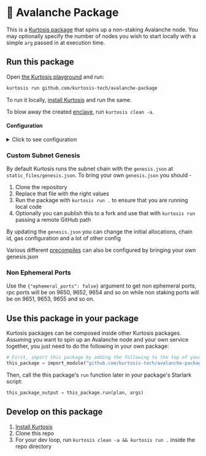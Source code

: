 :small_red_triangle: Avalanche Package
======================================

This is a [Kurtosis package](https://docs.kurtosis.com/concepts-reference/packages) that spins up a non-staking Avalanche node. You may optionally specify the number of nodes you wish to start locally with a simple `arg` passed in at execution time.

Run this package
----------------
Open [the Kurtosis playground](https://gitpod.io/#/https://github.com/kurtosis-tech/playground-gitpod) and run:

```bash
kurtosis run github.com/kurtosis-tech/avalanche-package
```
To run it locally, [install Kurtosis][install-kurtosis] and run the same.

To blow away the created [enclave][enclaves-reference], run `kurtosis clean -a`.

#### Configuration

<details>
    <summary>Click to see configuration</summary>

<!-- You can parameterize your package as you prefer; see https://docs.kurtosis.com/next/concepts-reference/args for more -->
You can configure this package using the following JSON structure:

```javascript
{
    "name": "John Snow"
}
```

For example:
Running:
```bash
kurtosis run github.com/kurtosis-tech/avalanche-package '{"node_count":3}'
```
will spin up 3 non-stacking Avalanche nodes locally.

</details>

### Custom Subnet Genesis

By default Kurtosis runs the subnet chain with the `genesis.json` at `static_files/genesis.json`. To bring your own `genesis.json` you should - 

1. Clone the repository
2. Replace that file with the right values
3. Run the package with `kurtosis run .` to ensure that you are running local code
4. Optionally you can publish this to a fork and use that with `kurtosis run` passing a remote GitHub path

By updating the `genesis.json` you can change the initial allocations, chain id, gas configuration and a lot of other config

Various different [precompiles](https://docs.avax.network/subnets/customize-a-subnet#precompiles) can also be configured by bringing your own genesis.json

### Non Ephemeral Ports

Use the `{"ephemeral_ports": false}` argument to get non ephemeral ports, rpc ports will be on 9650, 9652, 9654 and so on while non staking ports will be on 9651, 9653, 9655 and so on.

Use this package in your package
--------------------------------
Kurtosis packages can be composed inside other Kurtosis packages.  Assuming you want to spin up an Avalanche node and your own service
together, you just need to do the following in your own package:


```python
# First, import this package by adding the following to the top of your package's Starlark file:
this_package = import_module("github.com/kurtosis-tech/avalanche-package/main.star")
```

Then, call the this package's `run` function later in your package's Starlark script:

```python
this_package_output = this_package.run(plan, args)
```

Develop on this package
-----------------------
1. [Install Kurtosis][install-kurtosis]
1. Clone this repo
1. For your dev loop, run `kurtosis clean -a && kurtosis run .` inside the repo directory


<!-------------------------------- LINKS ------------------------------->
[install-kurtosis]: https://docs.kurtosis.com/install
[enclaves-reference]: https://docs.kurtosis.com/concepts-reference/enclaves
